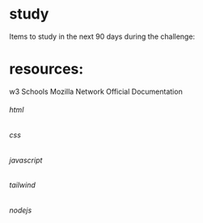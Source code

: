 # study
Items to study in the next 90 days during the challenge:

# resources:
w3 Schools
Mozilla Network
Official Documentation

###### html
###### css
###### javascript
###### tailwind
###### nodejs